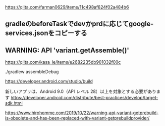 https://qiita.com/farman0629/items/11c498af824f02a484b6
## gradleのbeforeTaskでdevかprdに応じてgoogle-services.jsonをコピーする


## WARNING: API 'variant.getAssemble()'
https://qiita.com/kasa_le/items/e2682235db901032f00c


./gradlew assembleDebug


https://developer.android.com/studio/build


新しいアプリは、Android 9.0（API レベル 28）以上を対象とする必要があります
https://developer.android.com/distribute/best-practices/develop/target-sdk.html


https://www.hirohomme.com/2019/10/22/warning-api-variant-getprebuild-is-obsolete-and-has-been-replaced-with-variant-getprebuildprovider/
